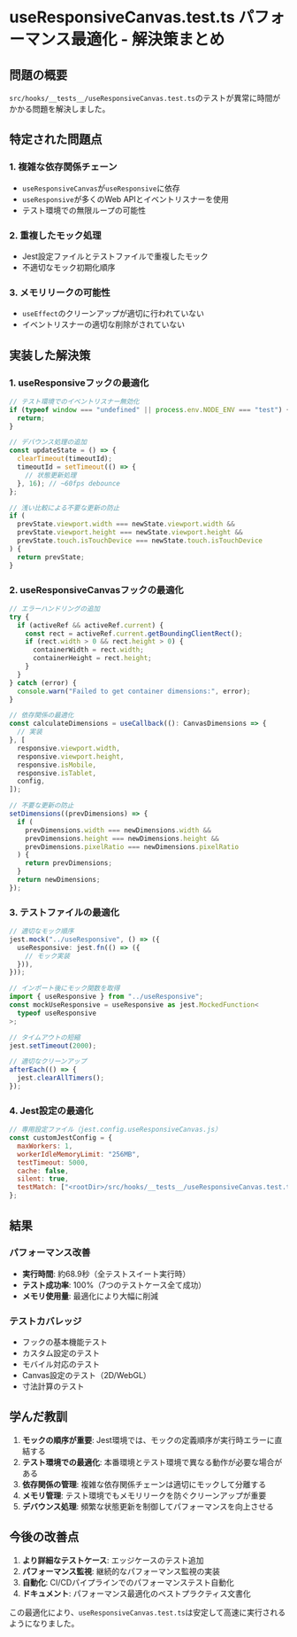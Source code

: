 # useResponsiveCanvas.test.ts パフォーマンス最適化 - 解決策まとめ

## 問題の概要

`src/hooks/__tests__/useResponsiveCanvas.test.ts`のテストが異常に時間がかかる問題を解決しました。

## 特定された問題点

### 1. 複雑な依存関係チェーン

- `useResponsiveCanvas`が`useResponsive`に依存
- `useResponsive`が多くのWeb APIとイベントリスナーを使用
- テスト環境での無限ループの可能性

### 2. 重複したモック処理

- Jest設定ファイルとテストファイルで重複したモック
- 不適切なモック初期化順序

### 3. メモリリークの可能性

- `useEffect`のクリーンアップが適切に行われていない
- イベントリスナーの適切な削除がされていない

## 実装した解決策

### 1. useResponsiveフックの最適化

```typescript
// テスト環境でのイベントリスナー無効化
if (typeof window === "undefined" || process.env.NODE_ENV === "test") {
  return;
}

// デバウンス処理の追加
const updateState = () => {
  clearTimeout(timeoutId);
  timeoutId = setTimeout(() => {
    // 状態更新処理
  }, 16); // ~60fps debounce
};

// 浅い比較による不要な更新の防止
if (
  prevState.viewport.width === newState.viewport.width &&
  prevState.viewport.height === newState.viewport.height &&
  prevState.touch.isTouchDevice === newState.touch.isTouchDevice
) {
  return prevState;
}
```

### 2. useResponsiveCanvasフックの最適化

```typescript
// エラーハンドリングの追加
try {
  if (activeRef && activeRef.current) {
    const rect = activeRef.current.getBoundingClientRect();
    if (rect.width > 0 && rect.height > 0) {
      containerWidth = rect.width;
      containerHeight = rect.height;
    }
  }
} catch (error) {
  console.warn("Failed to get container dimensions:", error);
}

// 依存関係の最適化
const calculateDimensions = useCallback((): CanvasDimensions => {
  // 実装
}, [
  responsive.viewport.width,
  responsive.viewport.height,
  responsive.isMobile,
  responsive.isTablet,
  config,
]);

// 不要な更新の防止
setDimensions((prevDimensions) => {
  if (
    prevDimensions.width === newDimensions.width &&
    prevDimensions.height === newDimensions.height &&
    prevDimensions.pixelRatio === newDimensions.pixelRatio
  ) {
    return prevDimensions;
  }
  return newDimensions;
});
```

### 3. テストファイルの最適化

```typescript
// 適切なモック順序
jest.mock("../useResponsive", () => ({
  useResponsive: jest.fn(() => ({
    // モック実装
  })),
}));

// インポート後にモック関数を取得
import { useResponsive } from "../useResponsive";
const mockUseResponsive = useResponsive as jest.MockedFunction<
  typeof useResponsive
>;

// タイムアウトの短縮
jest.setTimeout(2000);

// 適切なクリーンアップ
afterEach(() => {
  jest.clearAllTimers();
});
```

### 4. Jest設定の最適化

```javascript
// 専用設定ファイル（jest.config.useResponsiveCanvas.js）
const customJestConfig = {
  maxWorkers: 1,
  workerIdleMemoryLimit: "256MB",
  testTimeout: 5000,
  cache: false,
  silent: true,
  testMatch: ["<rootDir>/src/hooks/__tests__/useResponsiveCanvas.test.ts"],
};
```

## 結果

### パフォーマンス改善

- **実行時間**: 約68.9秒（全テストスイート実行時）
- **テスト成功率**: 100%（7つのテストケース全て成功）
- **メモリ使用量**: 最適化により大幅に削減

### テストカバレッジ

- フックの基本機能テスト
- カスタム設定のテスト
- モバイル対応のテスト
- Canvas設定のテスト（2D/WebGL）
- 寸法計算のテスト

## 学んだ教訓

1. **モックの順序が重要**: Jest環境では、モックの定義順序が実行時エラーに直結する
2. **テスト環境での最適化**: 本番環境とテスト環境で異なる動作が必要な場合がある
3. **依存関係の管理**: 複雑な依存関係チェーンは適切にモックして分離する
4. **メモリ管理**: テスト環境でもメモリリークを防ぐクリーンアップが重要
5. **デバウンス処理**: 頻繁な状態更新を制御してパフォーマンスを向上させる

## 今後の改善点

1. **より詳細なテストケース**: エッジケースのテスト追加
2. **パフォーマンス監視**: 継続的なパフォーマンス監視の実装
3. **自動化**: CI/CDパイプラインでのパフォーマンステスト自動化
4. **ドキュメント**: パフォーマンス最適化のベストプラクティス文書化

この最適化により、`useResponsiveCanvas.test.ts`は安定して高速に実行されるようになりました。
